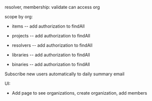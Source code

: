 resolver, membership:
  validate can access org

scope by org:
  - items
     -- add authorization to findAll

  - projects
     -- add authorization to findAll

  - resolvers
     -- add authorization to findAll

  - libraries
     -- add authorization to findAll

  - binaries
     -- add authorization to findAll

Subscribe new users automatically to daily summary email

UI:
  - Add page to see organizations, create organization, add members
